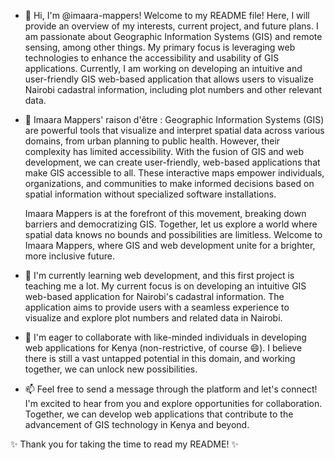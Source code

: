 - 👋 Hi, I'm @imaara-mappers! Welcome to my README file! Here, I will provide an overview of my interests, current project, and future plans. 
     I am passionate about Geographic Information Systems (GIS) and remote sensing, among other things. 
     My primary focus is leveraging web technologies to enhance the accessibility and usability of GIS applications.
     Currently, I am working on developing an intuitive and user-friendly GIS web-based application that allows users to visualize Nairobi cadastral information, including plot numbers and other relevant data.
     
- 🤲 Imaara Mappers' raison d'être :
    Geographic Information Systems (GIS) are powerful tools that visualize and interpret spatial data across various domains, from urban planning to public health. However, their complexity has limited accessibility.
    With the fusion of GIS and web development, we can create user-friendly, web-based applications that make GIS accessible to all. 
    These interactive maps empower individuals, organizations, and communities to make informed decisions based on spatial information without specialized software installations.
    
    Imaara Mappers is at the forefront of this movement, breaking down barriers and democratizing GIS. Together, let us explore a world where spatial data knows no bounds and possibilities are limitless.
    Welcome to Imaara Mappers, where GIS and web development unite for a brighter, more inclusive future.
    
- 🌱 I'm currently learning web development, and this first project is teaching me a lot. My current focus is on developing an intuitive GIS web-based application for Nairobi's cadastral information. 
    The application aims to provide users with a seamless experience to visualize and explore plot numbers and related data in Nairobi.
    
- 💞️ I'm eager to collaborate with like-minded individuals in developing web applications for Kenya (non-restrictive, of course 😄). 
     I believe there is still a vast untapped potential in this domain, and working together, we can unlock new possibilities.
     
- 📫 Feel free to send a message through the platform and let's connect! I'm excited to hear from you and explore opportunities for collaboration. 
    Together, we can develop web applications that contribute to the advancement of GIS technology in Kenya and beyond.

✨ Thank you for taking the time to read my README! ✨ 

<!---
imaara-mappers/imaara-mappers is a ✨ special ✨ repository because its `README.md` (this file) appears on your GitHub profile.
You can click the Preview link to take a look at your changes.
--->
